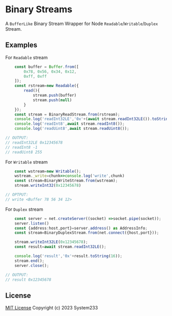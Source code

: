 # Binary Streams
A `BufferLike` Binary Stream Wrapper for Node `Readable`/`Writable`/`Duplex` Stream.

## Examples
For `Readable` stream
```ts
    const buffer = Buffer.from([
        0x78, 0x56, 0x34, 0x12, 
        0xff, 0xff
    ]);
    const rstream=new Readable({
        read(){
            stream.push(buffer)
            stream.push(null)
        }
    });
    const stream = BinaryReadStream.from(rstream);
    console.log('readInt32LE','0x'+(await stream.readInt32LE()).toString(16));
    console.log('readInt8',await stream.readInt8());
    console.log('readUint8',await stream.readUint8());

// OUTPUT:
// readInt32LE 0x12345678
// readInt8 -1
// readUint8 255
```

For `Writable` stream
```ts
    const wstream=new Writable();
    wstream._write=chunk=>console.log('write',chunk)
    const stream=BinaryWriteStream.from(wstream);
    stream.writeInt32(0x12345678)

// OPTPUT:
// write <Buffer 78 56 34 12>
```

For `Duplex` stream
```ts
    const server = net.createServer((socket) =>socket.pipe(socket));
    server.listen()
    const {address:host,port}=server.address() as AddressInfo;
    const stream=BinaryDuplexStream.from(net.connect({host,port}));

    stream.writeInt32LE(0x12345678);
    const result=await stream.readInt32LE();

    console.log('result','0x'+result.toString(16));
    stream.end();
    server.close();

// OUTPUT:
// result 0x12345678
```

## License

[MIT License](LICENSE) Copyright (c) 2023 System233

